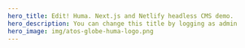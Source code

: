 ```yaml
---
hero_title: Edit! Huma. Next.js and Netlify headless CMS demo.
hero_description: You can change this title by logging as admin
hero_image: img/atos-globe-huma-logo.png
---
```

